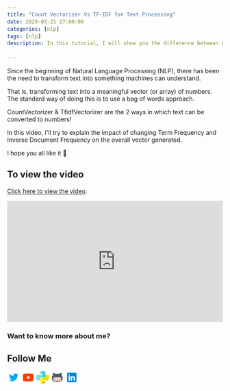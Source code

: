 ```yaml
---
title: "Count Vectorizer Vs TF-IDF for Text Processing"
date: 2020-03-21 17:00:00
categories: [nlp]
tags: [nlp]
description: In this tutorial, I will show you the difference between CountVectorizer & TfidfVectorizer using Python.

---
```


Since the beginning of Natural Language Processing (NLP), there has been the need to transform text into something machines can understand. 

That is, transforming text into a meaningful vector (or array) of numbers. The standard way of doing this is to use a bag of words approach.

CountVectorizer & TfidfVectorizer are the 2 ways in which text can be converted to numbers!

In this video, I'll try to explain the impact of changing Term Frequency and Inverse Document Frequency on the overall vector generated.

I hope you all like it 🙂

## To view the video

<p> <a href="https://www.youtube.com/watch?v=WN18JksF9Cg">Click here to view the video</a>.</p>

<div style="position: relative; padding-bottom: 56.25%; height: 0; overflow: hidden;">
  <iframe src="https://www.youtube.com/embed/WN18JksF9Cg" style="position: absolute; top: 0; left: 0; width: 100%; height: 100%; border:0;" allowfullscreen title="YouTube Video"></iframe>
</div>

### Want to know more about me?
## Follow Me
<a href="https://twitter.com/_bhaveshbhatt" target="_blank"><img class="ai-subscribed-social-icon" src="/assets/images/tw.png" width="30"></a>
<a href="https://www.youtube.com/bhaveshbhatt8791/" target="_blank"><img class="ai-subscribed-social-icon" src="/assets/images/ytb.png" width="30"></a>
<a href="https://www.youtube.com/PythonTricks/" target="_blank"><img class="ai-subscribed-social-icon" src="/assets/images/python_logo.png" width="30"></a>
<a href="https://github.com/bhattbhavesh91" target="_blank"><img class="ai-subscribed-social-icon" src="/assets/images/gthb.png" width="30"></a>
<a href="https://www.linkedin.com/in/bhattbhavesh91/" target="_blank"><img class="ai-subscribed-social-icon" src="/assets/images/lnkdn.png" width="30"></a>